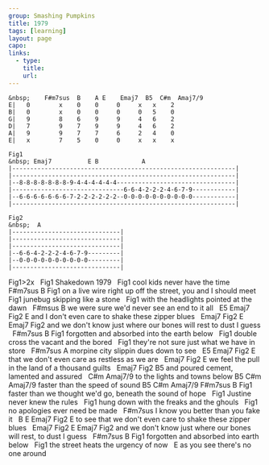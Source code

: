 ```yaml
---
group: Smashing Pumpkins
title: 1979
tags: [learning]
layout: page
capo: 
links: 
  - type: 
    title: 
    url: 
---
```


```chordpro
&nbsp;    F#m7sus  B    A E    Emaj7  B5  C#m  Amaj7/9
E|   0        x    0    0     0     x   x    2
B|   0        x    0    0     0     0   5    0
G|   9        8    6    9     9     4   6    2
D|   7        9    7    9     9     4   6    2
A|   9        9    7    7     6     2   4    0
E|   x        7    5    0     0     x   x    x

Fig1
&nbsp; Emaj7          E B            A
|--------------------------------------------------------------|
|--------------------------------------------------------------|
|--8-8-8-8-8-8-8-9-4-4-4-4-4-4---------------------------------|
|-------------------------------6-6-4-2-2-2-4-6-7-9------------|
|--6-6-6-6-6-6-6-7-2-2-2-2-2-2--0-0-0-0-0-0-0-0-0-0------------|
|--------------------------------------------------------------|

Fig2
&nbsp;  A
|------------------------------|
|------------------------------|
|------------------------------|
|--6-6-4-2-2-2-4-6-7-9---------|
|--0-0-0-0-0-0-0-0-0-0---------|
|------------------------------|
```

Fig1>2x
&nbsp;          Fig1
Shakedown 1979
&nbsp;                        Fig1
cool kids never have the time
&nbsp;                                   F#m7sus      B        Fig1
on a live wire right up off the street, you and I should meet
&nbsp;                        Fig1
junebug skipping like a stone
&nbsp;                                   Fig1
with the headlights pointed at the dawn
&nbsp;                              F#msus    B
we were sure we'd never see an end to it all
&nbsp;   E5      Emaj7    Fig2                             E
and I don't even     care to shake these zipper blues
&nbsp;  Emaj7     Fig2                           E       Emaj7    Fig2
and we don't know just where our bones will rest to dust I   guess
&nbsp;                    F#m7sus    B          Fig1
forgotten and absorbed into the earth below
&nbsp;                               Fig1
double cross the vacant and the bored
&nbsp;                                     Fig1
they're not sure just what we have in store
&nbsp;                    F#m7sus      A
morpine city slippin dues down to see
&nbsp;    E5       Emaj7   Fig2                     E
that we don't even     care as restless as we are
&nbsp;   Emaj7    Fig2                              E
we feel the pull in the land of a thousand guilts
&nbsp;   Emaj7   Fig2                    B5
and poured  cement, lamented and assured
&nbsp;                       C#m   Amaj7/9
to the lights and towns below
B5              C#m      Amaj7/9
faster than the speed of sound
B5            C#m          Amaj7/9 F#m7sus  B        Fig1
faster than we thought we'd go, beneath the sound of hope
&nbsp;                       Fig1
Justine never knew the rules
&nbsp;                                   Fig1
hung down with the freaks and the ghouls
&nbsp;                          Fig1
no apologies ever need be made
&nbsp;                          F#m7sus
I know you better than you fake it
&nbsp;   B       E        Emaj7  Fig2                        E
to see that we don't even    care to shake these zipper blues
&nbsp;  Emaj7     Fig2                           E        Emaj7    Fig2
and we don't know just where our bones will rest, to dust I   guess
&nbsp;                 F#m7sus   B      Fig1
forgotten and absorbed into earth below
&nbsp;                               Fig1
the street heats the urgency of now
&nbsp;                         E
as you see there's no one around

